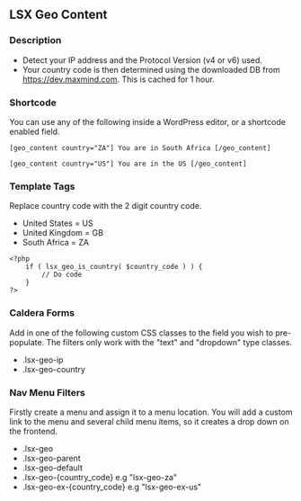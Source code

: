 ## LSX Geo Content

### Description
* Detect your IP address and the Protocol Version (v4 or v6) used. 
* Your country code  is then determined using the downloaded DB from https://dev.maxmind.com. This is cached for 1 hour.


### Shortcode
You can use any of the following inside a WordPress editor, or a shortcode enabled field.

```
[geo_content country="ZA"] You are in South Africa [/geo_content]

[geo_content country="US"] You are in the US [/geo_content]

```

### Template Tags
Replace country code with the 2 digit country code.
*  United States = US
*  United Kingdom = GB
*  South Africa = ZA

```
<?php 
    if ( lsx_geo_is_country( $country_code ) ) {
        // Do code
    }
?>
```

### Caldera Forms 
Add in one of the following custom CSS classes to the field you wish to pre-populate. The filters only work with the "text" and "dropdown" type classes.
* .lsx-geo-ip
* .lsx-geo-country


### Nav Menu Filters
Firstly create a menu and assign it to a menu location.  You will add a custom link to the menu and several child menu items, so it creates a drop down on the frontend.
* .lsx-geo
* .lsx-geo-parent
* .lsx-geo-default
* .lsx-geo-{country_code}  e.g "lsx-geo-za"
* .lsx-geo-ex-{country_code} e.g "lsx-geo-ex-us"